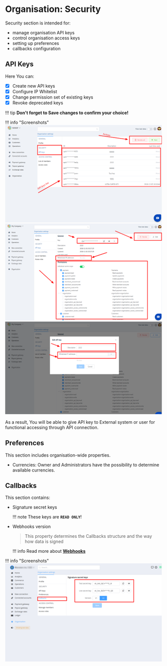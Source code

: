 # Organisation: Security

Security section is intended for:

- manage organisation API keys
- control organisation access keys
- setting up preferences
- callbacks configuration



## API Keys

Here You can:

- [x] Create new API keys 
- [x] Configure IP Whitelist
- [x] Change permission set of existing keys
- [x] Revoke deprecated keys

!!! tip
    **Don't forget to Save changes to confirm your choice!**

!!! info "Screenshots"
    [![Security](images/org_security_1.png)](images/org_security_1.png)
    [![Security](images/org_security_2.png)](images/org_security_2.png)
    [![Security](images/org_security_3.png)](images/org_security_3.png)

As a result, You will be able to give API key to External system or user for functional accessing through API connection.

## Preferences

This section includes organisation-wide properties.

- Currencies: Owner and Administrators have the possibility to determine available currencies.


## Callbacks

This section contains:

-  Signature secret keys

    !!! note
        These keys are **```READ ONLY```**!

- Webhooks version
    
    > This property determines the Callbacks structure and the way how data is signed

    !!! info
        Read more about [**Webhooks**](../../webhooks/)

!!! info "Screenshots"
    [![Security](images/org_security_4.png)](images/org_security_4.png)

